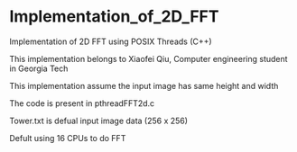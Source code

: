 # Implementation_of_2D_FFT
Implementation of 2D FFT using POSIX Threads (C++) <br/>

This implementation belongs to Xiaofei Qiu, Computer engineering student in Georgia Tech<br/>

This implementation assume the input image has same height and width <br/>

The code is present in pthreadFFT2d.c <br/>

Tower.txt is defual input image data (256 x 256) <br/>

Defult using 16 CPUs to do FFT <br/>
